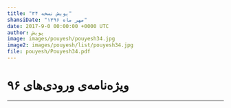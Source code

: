 ```yaml
---
title: "پویش نسخه ۳۴"
shamsiDate: "مهر ماه ۱۳۹۶"
date: 2017-9-0 00:00:00 +0000 UTC
author: پویش
image: images/pouyesh/pouyesh34.jpg
image2: images/pouyesh/list/pouyesh34.jpg
file: pouyesh/Pouyesh34.pdf
---
```


ویژه‌نامه‌ی ورودی‌های ۹۶
===============

----
